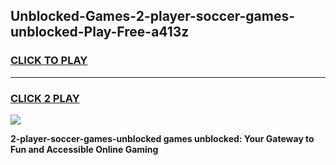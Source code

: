 
## Unblocked-Games-2-player-soccer-games-unblocked-Play-Free-a413z
<h3>
<a href="https://premium76.site?title=2-player-soccer-games-unblocked&ref=20A">CLICK TO PLAY</a></h3>
<hr>

<h3>
<a href="https://premium76.site?title=2-player-soccer-games-unblocked&ref=20A">CLICK 2 PLAY</a>
  
</h3>

<a href="https://premium76.site?title=2-player-soccer-games-unblocked&ref=20A"><img src="https://clearcache.store/games.png"></a>


**2-player-soccer-games-unblocked games unblocked: Your Gateway to Fun and Accessible Online Gaming**
